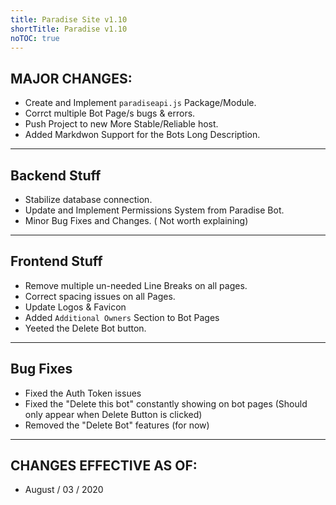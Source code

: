 ```yaml
---
title: Paradise Site v1.10
shortTitle: Paradise v1.10
noTOC: true
---
```


## MAJOR CHANGES:
* Create and Implement `paradiseapi.js` Package/Module.
* Corrct multiple Bot Page/s bugs & errors.
* Push Project to new More Stable/Reliable host.
* Added Markdwon Support for the Bots Long Description.

---

## Backend Stuff
* Stabilize database connection.
* Update and Implement Permissions System from Paradise Bot.
* Minor Bug Fixes and Changes. ( Not worth explaining)

---

## Frontend Stuff
* Remove multiple un-needed Line Breaks on all pages.
* Correct spacing issues on all Pages.
* Update Logos & Favicon
* Added `Additional Owners` Section to Bot Pages
* Yeeted the Delete Bot button.

---

## Bug Fixes
* Fixed the Auth Token issues
* Fixed the "Delete this bot" constantly showing on bot pages (Should only appear when Delete Button is clicked)
* Removed the "Delete Bot" features (for now)

---

## CHANGES EFFECTIVE AS OF:
* August / 03 / 2020 

